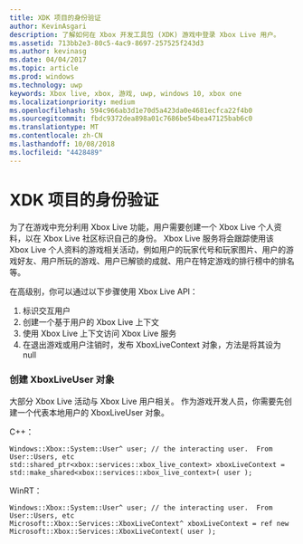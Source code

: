 ```yaml
---
title: XDK 项目的身份验证
author: KevinAsgari
description: 了解如何在 Xbox 开发工具包 (XDK) 游戏中登录 Xbox Live 用户。
ms.assetid: 713bb2e3-80c5-4ac9-8697-257525f243d3
ms.author: kevinasg
ms.date: 04/04/2017
ms.topic: article
ms.prod: windows
ms.technology: uwp
keywords: Xbox live, xbox, 游戏, uwp, windows 10, xbox one
ms.localizationpriority: medium
ms.openlocfilehash: 594c966ab3d1e70d5a423da0e4681ecfca22f4b0
ms.sourcegitcommit: fbdc9372dea898a01c7686be54bea47125bab6c0
ms.translationtype: MT
ms.contentlocale: zh-CN
ms.lasthandoff: 10/08/2018
ms.locfileid: "4428489"
---
```

# <a name="authentication-for-xdk-projects"></a>XDK 项目的身份验证

为了在游戏中充分利用 Xbox Live 功能，用户需要创建一个 Xbox Live 个人资料，以在 Xbox Live 社区标识自己的身份。  Xbox Live 服务将会跟踪使用该 Xbox Live 个人资料的游戏相关活动，例如用户的玩家代号和玩家图片、用户的游戏好友、用户所玩的游戏、用户已解锁的成就、用户在特定游戏的排行榜中的排名等。

在高级别，你可以通过以下步骤使用 Xbox Live API：
1. 标识交互用户
2. 创建一个基于用户的 Xbox Live 上下文
3. 使用 Xbox Live 上下文访问 Xbox Live 服务
4. 在退出游戏或用户注销时，发布 XboxLiveContext 对象，方法是将其设为 null

### <a name="creating-an-xboxliveuser-object"></a>创建 XboxLiveUser 对象
大部分 Xbox Live 活动与 Xbox Live 用户相关。  作为游戏开发人员，你需要先创建一个代表本地用户的 XboxLiveUser 对象。

C++：
```
Windows::Xbox::System::User^ user; // the interacting user.  From User::Users, etc
std::shared_ptr<xbox::services::xbox_live_context> xboxLiveContext = std::make_shared<xbox::services::xbox_live_context>( user );
```

WinRT：
```
Windows::Xbox::System::User^ user; // the interacting user.  From User::Users, etc
Microsoft::Xbox::Services::XboxLiveContext^ xboxLiveContext = ref new Microsoft::Xbox::Services::XboxLiveContext( user );
```
